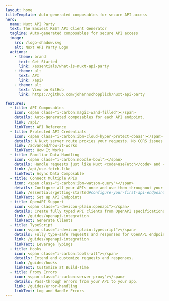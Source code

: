 ```yaml
---
layout: home
titleTemplate: Auto-generated composables for secure API access
hero:
  name: Nuxt API Party
  text: The Easiest REST API Client Generator
  tagline: Auto-generated composables for secure API access
  image:
    src: /logo-shadow.svg
    alt: Nuxt API Party Logo
  actions:
    - theme: brand
      text: Get Started
      link: /essentials/what-is-nuxt-api-party
    - theme: alt
      text: API
      link: /api/
    - theme: alt
      text: View on GitHub
      link: https://github.com/johannschopplich/nuxt-api-party

features:
  - title: API Composables
    icon: <span class="i-carbon:magic-wand-filled"></span>
    details: Auto-generated composables for each API endpoint.
    link: /api/
    linkText: API Reference
  - title: Protected API Credentials
    icon: <span class="i-carbon:ibm-cloud-hyper-protect-dbaas"></span>
    details: A Nuxt server route proxies your requests. No CORS issues!
    link: /advanced/how-it-works
    linkText: How It Works
  - title: Familiar Data Handling
    icon: <span class="i-carbon:noodle-bowl"></span>
    details: Handle requests just like Nuxt <code>useFetch</code> and <code>$fetch</code>.
    link: /api/use-fetch-like
    linkText: Async Data Composable
  - title: Connect Multiple APIs
    icon: <span class="i-carbon:ibm-watson-query"></span>
    details: Configure all your APIs once and use them throughout your app.
    link: /essentials/getting-started#configure-your-first-api-endpoint
    linkText: Set up API Endpoints
  - title: OpenAPI Support
    icon: <span class="i-devicon-plain:openapi"></span>
    details: Create fully typed API clients from OpenAPI specifications.
    link: /guides/openapi-integration
    linkText: Generate Clients
  - title: TypeScript
    icon: <span class="i-devicon-plain:typescript"></span>
    details: Fully type-safe requests and responses for OpenAPI endpoints.
    link: /guides/openapi-integration
    linkText: Leverage Typings
  - title: Hooks
    icon: <span class="i-carbon:tools-alt"></span>
    details: Extend and customize requests and responses.
    link: /guides/hooks
    linkText: Customize at Build-Time
  - title: Proxy Errors
    icon: <span class="i-carbon:server-proxy"></span>
    details: Pass-through errors from your API to your app.
    link: /guides/error-handling
    linkText: Log and Handle Errors
---
```

